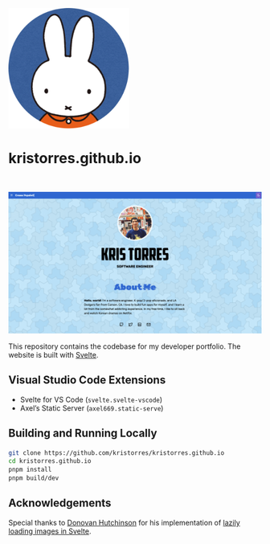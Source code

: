 <p>
    <img src="/static/images/miffy-rounded.png" width="240" alt="A circular logo featuring Miffy in front of a blue background." />
</p>

kristorres.github.io
====================

<p>
    <img src="https://img.shields.io/badge/Svelte-3-ff3e00?style=for-the-badge&logo=svelte" alt="" />
</p>

<picture>
    <source media="(prefers-color-scheme: dark)" srcset="/screenshots/dark.png" />
    <source media="(prefers-color-scheme: light)" srcset="/screenshots/light.png" />
    <img src="/screenshots/light.png" alt="A screenshot of Kris Torres’s personal website." />
</picture>

This repository contains the codebase for my developer portfolio. The website is
built with [Svelte](https://svelte.dev).

Visual Studio Code Extensions
-----------------------------

  * Svelte for VS Code (`svelte.svelte-vscode`)
  * Axel’s Static Server (`axel669.static-serve`)

Building and Running Locally
----------------------------

```sh
git clone https://github.com/kristorres/kristorres.github.io
cd kristorres.github.io
pnpm install
pnpm build/dev
```

Acknowledgements
----------------

Special thanks to [Donovan Hutchinson](https://github.com/donovanh) for his
implementation of
[lazily loading images in Svelte](https://css-tricks.com/lazy-loading-images-in-svelte).
